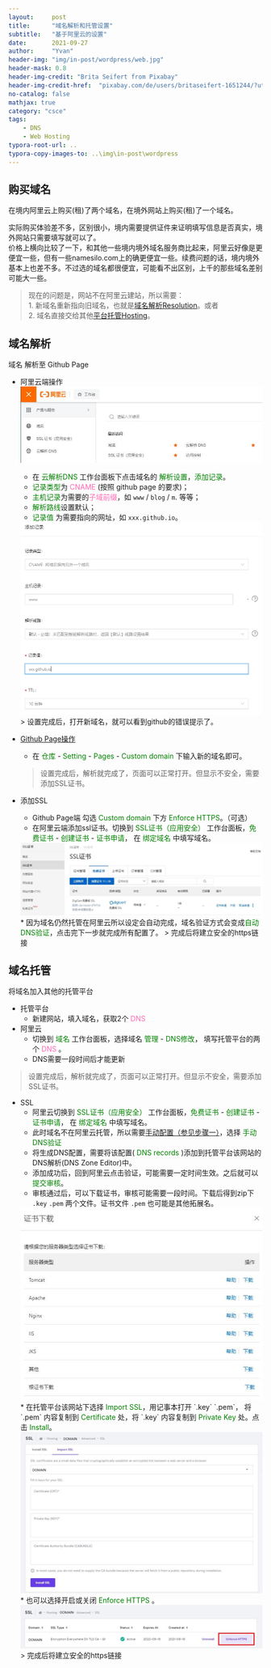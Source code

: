 ```yaml
---
layout:     post
title:      "域名解析和托管设置"
subtitle:   "基于阿里云的设置"
date:       2021-09-27
author:     "Yvan"
header-img: "img/in-post/wordpress/web.jpg"
header-mask: 0.8
header-img-credit: "Brita Seifert from Pixabay"
header-img-credit-href:  "pixabay.com/de/users/britaseifert-1651244/?utm_source=link-attribution&amp;utm_medium=referral&amp;utm_campaign=image&amp;utm_content=1045994"
no-catalog: false
mathjax: true
category: "csce"
tags:
    - DNS
    - Web Hosting
typora-root-url: ..
typora-copy-images-to: ..\img\in-post\wordpress
---
```


## 购买域名
在境内阿里云上购买(租)了两个域名，在境外网站上购买(租)了一个域名。

实际购买体验差不多，区别很小，境内需要提供证件来证明填写信息是否真实，境外网站只需要填写就可以了。<br/>价格上横向比较了一下，和其他一些境内境外域名服务商比起来，阿里云好像是更便宜一些，但有一些namesilo.com上的确更便宜一些。续费问题的话，境内境外基本上也差不多。不过选的域名都很便宜，可能看不出区别，上千的那些域名差别可能大一些。

>现在的问题是，网站不在阿里云建站，所以需要：<br/>1. 新域名重新指向旧域名，也就是[域名解析Resolution](#域名解析)。或者<br/>2. 域名直接交给其他[平台托管Hosting](#域名托管)。


## 域名解析
域名 解析至 Github Page
* 阿里云端操作
    <img src="/img/in-post/wordpress/dns/ali_workpad.jpg" style="zoom:100%;" />
    * 在 <span style="color: green">云解析DNS</span> 工作台面板下点击域名的 <span style="color: green">解析设置</span>，<span style="color: green">添加记录</span>。 
    * <span style="color: green">记录类型</span>为 <span style="color: hotpink">CNAME</span> (按照 github page 的要求)；
    * <span style="color: green">主机记录</span>为需要的<span style="color: hotpink">子域前缀</span>，如 `www` / `blog` / `m`. 等等；
    * <span style="color: green">解析路线</span>设置默认； 
    * <span style="color: green">记录值</span> 为需要指向的网址，如 <span>`xxx.github.io`</span>。<br/>
    <img src="/img/in-post/wordpress/dns/cname.png" style="zoom:100%;" />
    > 设置完成后，打开新域名，就可以看到github的错误提示了。

* [Github Page操作](https://docs.github.com/cn/pages/configuring-a-custom-domain-for-your-github-pages-site/managing-a-custom-domain-for-your-github-pages-site)
    * 在 <span style="color: green">仓库</span> - <span style="color: green">Setting</span> - <span style="color: green">Pages</span> - <span style="color: green">Custom domain</span> 下输入新的域名即可。
    > 设置完成后，解析就完成了，页面可以正常打开。但显示不安全，需要添加SSL证书。

* 添加SSL
    * Github Page端 勾选 <span style="color: green">Custom domain</span> 下方 <span style="color: green">Enforce HTTPS</span>。（可选）
    * 在阿里云端添加ssl证书。切换到 <span style="color: green">SSL证书（应用安全）</span> 工作台面板，<span style="color: green">免费证书</span> - <span style="color: green">创建证书</span> - <span style="color: green">证书申请</span>， 在 <span style="color: green">绑定域名</span> 中填写域名。<br/>
    <img src="/img/in-post/wordpress/dns/ssl_get.jpg" style="zoom:100%;" />
    * 因为域名仍然托管在阿里云所以设定会自动完成，域名验证方式会变成<span style="color: green">自动DNS验证</span>，点击完下一步就完成所有配置了。
    > 完成后将建立安全的https链接


## 域名托管
将域名加入其他的托管平台
* 托管平台
    * 新建网站，填入域名，获取2个 <span style="color: hotpink">DNS</span> 
* 阿里云
    * 切换到 <span style="color: green">域名</span> 工作台面板，选择域名 <span style="color: green">管理</span> - <span style="color: green">DNS修改</span>， 填写托管平台的两个 <span style="color: hotpink">DNS</span> 。
    * DNS需要一段时间后才能更新
> 设置完成后，解析就完成了，页面可以正常打开。但显示不安全，需要添加SSL证书。
* SSL
    * 阿里云切换到 <span style="color: green">SSL证书（应用安全）</span> 工作台面板，<span style="color: green">免费证书</span> - <span style="color: green">创建证书</span> - <span style="color: green">证书申请</span>， 在 <span style="color: green">绑定域名</span> 中填写域名。
    * 此时域名不在阿里云托管，所以需要[手动配置（参见步骤一）](https://help.aliyun.com/document_detail/127000.html)，选择 <span style="color: green">手动DNS验证</span>
    * 将生成DNS配置，需要将该配置( <span style="color: green">DNS records</span> )添加到托管平台该网站的DNS解析(DNS Zone Editor)中。
    * 添加成功后，回到阿里云点击验证，可能需要一定时间生效。之后就可以 <span style="color: green">提交审核</span>。
    * 审核通过后，可以下载证书，审核可能需要一段时间。下载后得到zip下 `.key` `.pem` 两个文件。证书文件 `.pem` 也可能是其他拓展名。<br/>
    <img src="/img/in-post/wordpress/dns/ssl_download.jpg" style="zoom:100%;" />
    * 在托管平台该网站下选择 <span style="color: green">Import SSL</span>，用记事本打开 `.key` `.pem`， 将 `.pem` 内容复制到 <span style="color: green">Certificate</span> 处，将 `.key` 内容复制到 <span style="color: green">Private Key</span> 处。点击  <span style="color: green">Install</span>。<br/>
    <img src="/img/in-post/wordpress/dns/ssl.jpg" style="zoom:100%;" />
    * 也可以选择开启或关闭 <span style="color: green">Enforce HTTPS</span> 。<br/>
    <img src="/img/in-post/wordpress/dns/ssl_enforce.jpg" style="zoom:100%;" />
    > 完成后将建立安全的https链接
